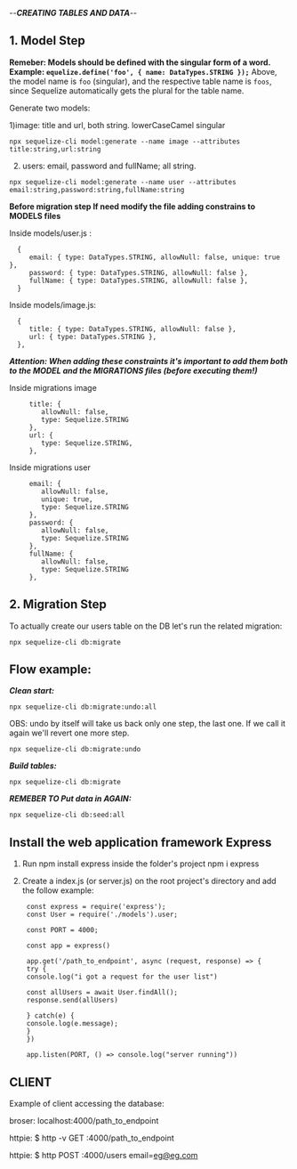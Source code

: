 --**_CREATING TABLES AND DATA_**--

## 1. Model Step

**Remeber: Models should be defined with the singular form of a word.**
**Example: `equelize.define('foo', { name: DataTypes.STRING });`**
Above, the model name is `foo` (singular), and the respective table name is `foos`, since Sequelize automatically gets the plural for the table name.

Generate two models:

1)image: title and url, both string. lowerCaseCamel singular

`npx sequelize-cli model:generate --name image --attributes title:string,url:string`

2. users: email, password and fullName; all string.

`npx sequelize-cli model:generate --name user --attributes email:string,password:string,fullName:string`

**Before migration step If need modify the file adding constrains to MODELS files**

Inside models/user.js :

      {
         email: { type: DataTypes.STRING, allowNull: false, unique: true },
         password: { type: DataTypes.STRING, allowNull: false },
         fullName: { type: DataTypes.STRING, allowNull: false },
      }

Inside models/image.js:

      {
         title: { type: DataTypes.STRING, allowNull: false },
         url: { type: DataTypes.STRING },
      },

**_Attention: When adding these constraints it's important to add them both to the MODEL and the MIGRATIONS files (before executing them!)_**

Inside migrations image

         title: {
            allowNull: false,
            type: Sequelize.STRING
         },
         url: {
            type: Sequelize.STRING,
         },

Inside migrations user

         email: {
            allowNull: false,
            unique: true,
            type: Sequelize.STRING
         },
         password: {
            allowNull: false,
            type: Sequelize.STRING
         },
         fullName: {
            allowNull: false,
            type: Sequelize.STRING
         },

## 2. Migration Step

To actually create our users table on the DB let's run the related migration:

`npx sequelize-cli db:migrate`

## Flow example:

**_Clean start:_**

`npx sequelize-cli db:migrate:undo:all`

OBS: undo by itself will take us back only one step, the last one. If we call it again we'll revert one more step.

`npx sequelize-cli db:migrate:undo`

**_Build tables:_**

`npx sequelize-cli db:migrate`

**_REMEBER TO Put data in AGAIN:_**

`npx sequelize-cli db:seed:all `

## Install the web application framework Express

1.  Run npm install express inside the folder's project
    npm i express

2.  Create a index.js (or server.js) on the root project's directory and add the follow example:

         const express = require('express');
         const User = require('./models').user;

         const PORT = 4000;

         const app = express()

         app.get('/path_to_endpoint', async (request, response) => {
         try {
         console.log("i got a request for the user list")

         const allUsers = await User.findAll();
         response.send(allUsers)

         } catch(e) {
         console.log(e.message);
         }
         })

         app.listen(PORT, () => console.log("server running"))

## CLIENT

Example of client accessing the database:

broser: localhost:4000/path_to_endpoint

httpie: $ http -v GET :4000/path_to_endpoint

httpie: $ http POST :4000/users email=eg@eg.com
